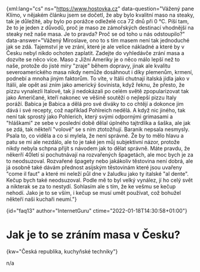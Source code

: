 
{xml:lang="cs" ns="https://www.hostovka.cz" data-question="Vážený pane Klímo, v nějakém článku jsem se dočetl, že aby bylo kvalitní maso na steaky, tak je důležité, aby bylo po porážce odleželé cca 72 dnů při 0 °C. Píší tam, že to je jeden z důvodů, proč je maso ze zámořských destinací vhodnější na steaky než naše masa. Je to pravda? Proč se od toho u nás odstoupilo?" data-answer="Vážený Miroslave, ono to s tím masem není tak jednoduché jak se zdá. Tajemství je ve zrání, které je ale velice nákladné a které by v Česku nebyl nikdo ochoten zaplatit. Zadejte do vyhledávče zrání masa a dozvíte se něco více. Maso z Jižní Ameriky je o něco málo lepší než to naše, protože do jisté míry "zraje" během dopravy, jinak ale kvalitu severoamerického masa nikdy nemůže dosáhnout i díky plemenům, krmení, podnebí a mnoha jiným faktorům. To víte, v Itálii chutnají italská jídla jako v Itálii, ale opět asi zním jako americký šovinista, když řeknu, že přesto, že pizzu vynalezli Italové, tak ji nedokázali po celém světě zpopularizovat tak jako Američané, kteří nakonec ve věšině soutěží o nejlepší pizzu Italy poráží. Babica je Babica a dělá pro své diváky to co chtějí a dokonce jim dává i své recepty, což například Pohlreich nedělá. A když nic jiného, tak není tak sprostý jako Pohlerich, který svými odpornými grimasami a "hláškami" ze sebe v poslední době dělal úplného tajtrdlíka a šaška, ale jak se zdá, tak někteří "volové" se s ním ztotožňují. Baranik nepsala nesmysly. Psala to, co viděla a co si mylela, že není správné. Že by to mělo hlavu a patu se mi ale nezdálo, ale to je také jen můj subjektivní názor, protože nikdy nebyla schpna přijít s návodem jak to dělat správně. Máte pravdu, že někerří 40letí si pochutnávají na rozvařených špagetách, ale moc bych je za to neodsuzoval. Rozvařené špagety nebo jakákoliv těstovina není dobrá, ale já osobně také dávám přednost asijským těstovinám které jsou uvařeny "come il faut" a které mi neleží půl dne v žaludku jako ty italské "al dente". Kečup bych také neodsuzoval. Podle mě to byl velký vynález, jí ho celý svět a nikterak se za to nestydí. Sohlasím ale s tím, že ke vešmu se kečup nehodí. Jako je to se vším, i kečup se musí umět používat, což bohužel někteří naši kuchaři neumí."}

{id="faq13" author="InternetGuru" ctime="2022-01-18T14:30:58+01:00"}

# Jak je to se zráním masa v Česku?

{kw="Česká republika, kuchyňské techniky"}

n/a

